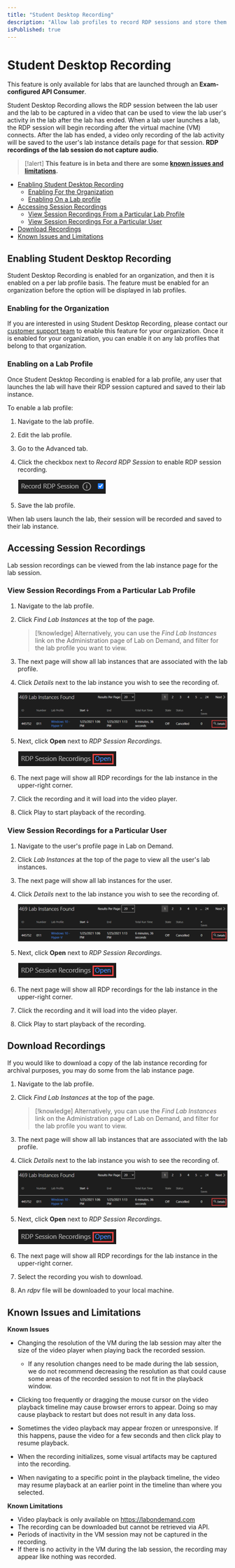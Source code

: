 ```yaml
---
title: "Student Desktop Recording"
description: "Allow lab profiles to record RDP sessions and store them in a lab instance."
isPublished: true
---
```


# Student Desktop Recording 

This feature is only available for labs that are launched through an **Exam-configured API Consumer**. 

Student Desktop Recording allows the RDP session between the lab user and the lab to be captured in a video that can be used to view the lab user's activity in the lab after the lab has ended. When a lab user launches a lab, the RDP session will begin recording after the virtual machine (VM) connects. After the lab has ended, a video only recording of the lab activity will be saved to the user's lab instance details page for that session. **RDP recordings of the lab session do not capture audio**. 

>[!alert] **This feature is in beta and there are some [known issues and limitations](#known-issues-and-limitations).**

- [Enabling Student Desktop Recording](#enabling-student-desktop-recording)
    - [Enabling For the Organization](#enabling-for-the-organization)
    - [Enabling On a Lab profile](#enabling-on-a-lab-profile)
- [Accessing Session Recordings](#accessing-session-recordings)
    - [View Session Recordings From a Particular Lab Profile](#view-session-recordings-from-a-particular-lab-profile)
    - [View Session Recordings For a Particular User](#view-session-recordings-for-a-particular-user)
- [Download Recordings](#download-recordings)
- [Known Issues and Limitations](#known-issues-and-limitations)

## Enabling Student Desktop Recording 

Student Desktop Recording is enabled for an organization, and then it is enabled on a per lab profile basis. The feature must be enabled for an organization before the option will be displayed in lab profiles. 

### Enabling for the Organization

If you are interested in using Student Desktop Recording, please contact our [customer support team](http://www.learnondemandsystems.com/customer-support/) to enable this feature for your organization. Once it is enabled for your organization, you can enable it on any lab profiles that belong to that organization. 

### Enabling on a Lab Profile 

Once Student Desktop Recording is enabled for a lab profile, any user that launches the lab will have their RDP session captured and saved to their lab instance. 

To enable a lab profile: 

1. Navigate to the lab profile. 

1. Edit the lab profile. 

1. Go to the Advanced tab. 

1. Click the checkbox next to _Record RDP Session_ to enable RDP session recording. 

    ![Record RDP Session](images/record-rdp-session.png)

1. Save the lab profile. 

When lab users launch the lab, their session will be recorded and saved to their lab instance. 

## Accessing Session Recordings

Lab session recordings can be viewed from the lab instance page for the lab session. 

### View Session Recordings From a Particular Lab Profile

1. Navigate to the lab profile. 

1. Click _Find Lab Instances_ at the top of the page. 

    >[!knowledge] Alternatively, you can use the _Find Lab Instances_ link on the Administration page of Lab on Demand, and filter for the lab profile you want to view. 

1. The next page will show all lab instances that are associated with the lab profile. 

1. Click _Details_ next to the lab instance you wish to see the recording of. 

    ![Find Lab Instance - Click Details](images/find-lab-instances.png)

1. Next, click **Open** next to _RDP Session Recordings_. 

    ![Open RDP Recording](images/open-rdp-recording.png)

1. The next page will show all RDP recordings for the lab instance in the upper-right corner. 

1. Click the recording and it will load into the video player. 

1. Click Play to start playback of the recording. 

### View Session Recordings for a Particular User

1. Navigate to the user's profile page in Lab on Demand. 

1. Click _Lab Instances_ at the top of the page to view all the user's lab instances. 

1. The next page will show all lab instances for the user. 

1. Click _Details_ next to the lab instance you wish to see the recording of. 

    ![Find Lab Instance - Click Details](images/find-lab-instances.png)

1. Next, click **Open** next to _RDP Session Recordings_. 

    ![Open RDP Recording](images/open-rdp-recording.png)

1. The next page will show all RDP recordings for the lab instance in the upper-right corner. 

1. Click the recording and it will load into the video player. 

1. Click Play to start playback of the recording. 

## Download Recordings

If you would like to download a copy of the lab instance recording for archival purposes, you may do some from the lab instance page. 

1. Navigate to the lab profile. 

1. Click _Find Lab Instances_ at the top of the page. 

    >[!knowledge] Alternatively, you can use the _Find Lab Instances_ link on the Administration page of Lab on Demand, and filter for the lab profile you want to view. 

1. The next page will show all lab instances that are associated with the lab profile. 

1. Click _Details_ next to the lab instance you wish to see the recording of. 

    ![Find Lab Instance - Click Details](images/find-lab-instances.png)

1. Next, click **Open** next to _RDP Session Recordings_. 

    ![Open RDP Recording](images/open-rdp-recording.png)

1. The next page will show all RDP recordings for the lab instance in the upper-right corner. 

1. Select the recording you wish to download.

1. An _rdpv_ file will be downloaded to  your local machine. 

## Known Issues and Limitations

**Known Issues**
- Changing the resolution of the VM during the lab session may alter the size of the video player when playing back the recorded session. 
	- If any resolution changes need to be made during the lab session, we do not recommend decreasing the resolution as that could cause some areas of the recorded session to not fit in the playback window. 
	
- Clicking too frequently or dragging the mouse cursor on the video playback timeline may cause browser errors to appear. Doing so may cause playback to restart but does not result in any data loss. 
	
- Sometimes the video playback may appear frozen or unresponsive. If this happens, pause the video for a few seconds and then click play to resume playback. 
	
- When the recording initializes, some visual artifacts may be captured into the recording. 
	
- When navigating to a specific point in the playback timeline, the video may resume playback at an earlier point in the timeline than where you selected. 


**Known Limitations**
- Video playback is only available on https://labondemand.com 
- The recording can be downloaded but cannot be retrieved via API. 
- Periods of inactivity in the VM session may not be captured in the recording.
- If there is no activity in the VM during the lab session, the recording may appear like nothing was recorded. 
